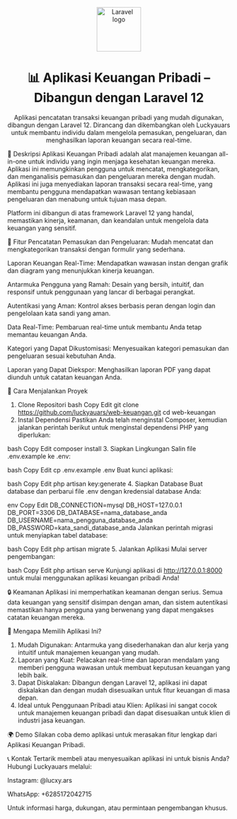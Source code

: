 <p align="center"> <img src="https://laravel.com/img/logomark.min.svg" width="100" alt="Laravel logo"> </p> <h1 align="center">📊 Aplikasi Keuangan Pribadi – Dibangun dengan Laravel 12</h1> <p align="center"> Aplikasi pencatatan transaksi keuangan pribadi yang mudah digunakan, dibangun dengan Laravel 12. Dirancang dan dikembangkan oleh Luckyauars untuk membantu individu dalam mengelola pemasukan, pengeluaran, dan menghasilkan laporan keuangan secara real-time. </p>
💼 Deskripsi
Aplikasi Keuangan Pribadi adalah alat manajemen keuangan all-in-one untuk individu yang ingin menjaga kesehatan keuangan mereka. Aplikasi ini memungkinkan pengguna untuk mencatat, mengkategorikan, dan menganalisis pemasukan dan pengeluaran mereka dengan mudah. Aplikasi ini juga menyediakan laporan transaksi secara real-time, yang membantu pengguna mendapatkan wawasan tentang kebiasaan pengeluaran dan menabung untuk tujuan masa depan.

Platform ini dibangun di atas framework Laravel 12 yang handal, memastikan kinerja, keamanan, dan keandalan untuk mengelola data keuangan yang sensitif.

🚀 Fitur
Pencatatan Pemasukan dan Pengeluaran: Mudah mencatat dan mengkategorikan transaksi dengan formulir yang sederhana.

Laporan Keuangan Real-Time: Mendapatkan wawasan instan dengan grafik dan diagram yang menunjukkan kinerja keuangan.

Antarmuka Pengguna yang Ramah: Desain yang bersih, intuitif, dan responsif untuk penggunaan yang lancar di berbagai perangkat.

Autentikasi yang Aman: Kontrol akses berbasis peran dengan login dan pengelolaan kata sandi yang aman.

Data Real-Time: Pembaruan real-time untuk membantu Anda tetap memantau keuangan Anda.

Kategori yang Dapat Dikustomisasi: Menyesuaikan kategori pemasukan dan pengeluaran sesuai kebutuhan Anda.

Laporan yang Dapat Diekspor: Menghasilkan laporan PDF yang dapat diunduh untuk catatan keuangan Anda.

🚀 Cara Menjalankan Proyek
1. Clone Repositori
bash
Copy
Edit
git clone https://github.com/luckyauars/web-keuangan.git
cd web-keuangan
2. Instal Dependensi
Pastikan Anda telah menginstal Composer, kemudian jalankan perintah berikut untuk menginstal dependensi PHP yang diperlukan:

bash
Copy
Edit
composer install
3. Siapkan Lingkungan
Salin file .env.example ke .env:

bash
Copy
Edit
cp .env.example .env
Buat kunci aplikasi:

bash
Copy
Edit
php artisan key:generate
4. Siapkan Database
Buat database dan perbarui file .env dengan kredensial database Anda:

env
Copy
Edit
DB_CONNECTION=mysql
DB_HOST=127.0.0.1
DB_PORT=3306
DB_DATABASE=nama_database_anda
DB_USERNAME=nama_pengguna_database_anda
DB_PASSWORD=kata_sandi_database_anda
Jalankan perintah migrasi untuk menyiapkan tabel database:

bash
Copy
Edit
php artisan migrate
5. Jalankan Aplikasi
Mulai server pengembangan:

bash
Copy
Edit
php artisan serve
Kunjungi aplikasi di http://127.0.0.1:8000 untuk mulai menggunakan aplikasi keuangan pribadi Anda!

🔒 Keamanan
Aplikasi ini memperhatikan keamanan dengan serius. Semua data keuangan yang sensitif disimpan dengan aman, dan sistem autentikasi memastikan hanya pengguna yang berwenang yang dapat mengakses catatan keuangan mereka.

🚀 Mengapa Memilih Aplikasi Ini?
1. Mudah Digunakan: Antarmuka yang disederhanakan dan alur kerja yang intuitif untuk manajemen keuangan yang mudah.
2. Laporan yang Kuat: Pelacakan real-time dan laporan mendalam yang memberi pengguna wawasan untuk membuat keputusan keuangan yang lebih baik.
3. Dapat Diskalakan: Dibangun dengan Laravel 12, aplikasi ini dapat diskalakan dan dengan mudah disesuaikan untuk fitur keuangan di masa depan.
4. Ideal untuk Penggunaan Pribadi atau Klien: Aplikasi ini sangat cocok untuk manajemen keuangan pribadi dan dapat disesuaikan untuk klien di industri jasa keuangan.

🌍 Demo
Silakan coba demo aplikasi untuk merasakan fitur lengkap dari Aplikasi Keuangan Pribadi.

📞 Kontak
Tertarik membeli atau menyesuaikan aplikasi ini untuk bisnis Anda? Hubungi Luckyauars melalui:

Instagram: @lucxy.ars

WhatsApp: +6285172042715

Untuk informasi harga, dukungan, atau permintaan pengembangan khusus.
